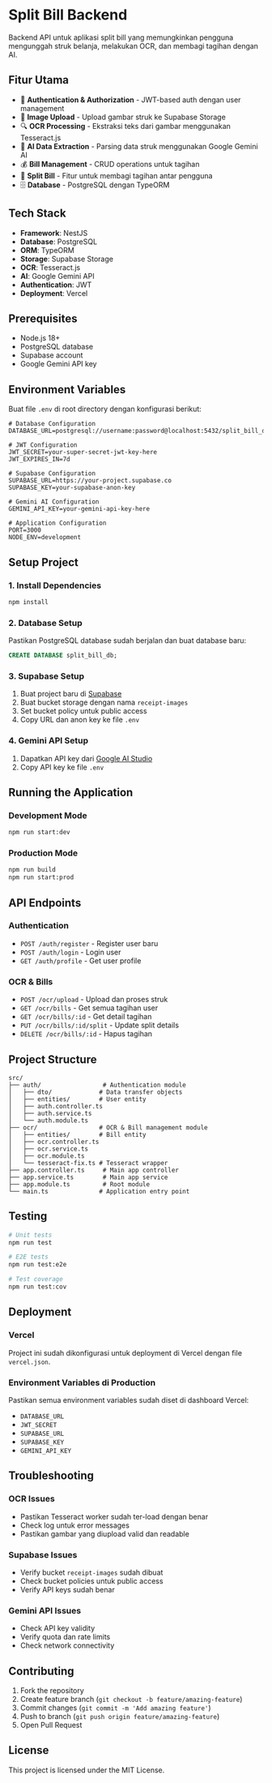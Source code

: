 # Split Bill Backend

Backend API untuk aplikasi split bill yang memungkinkan pengguna mengunggah struk belanja, melakukan OCR, dan membagi tagihan dengan AI.

## Fitur Utama

- 🔐 **Authentication & Authorization** - JWT-based auth dengan user management
- 📸 **Image Upload** - Upload gambar struk ke Supabase Storage
- 🔍 **OCR Processing** - Ekstraksi teks dari gambar menggunakan Tesseract.js
- 🤖 **AI Data Extraction** - Parsing data struk menggunakan Google Gemini AI
- 💰 **Bill Management** - CRUD operations untuk tagihan
- 👥 **Split Bill** - Fitur untuk membagi tagihan antar pengguna
- 🗄️ **Database** - PostgreSQL dengan TypeORM

## Tech Stack

- **Framework**: NestJS
- **Database**: PostgreSQL
- **ORM**: TypeORM
- **Storage**: Supabase Storage
- **OCR**: Tesseract.js
- **AI**: Google Gemini API
- **Authentication**: JWT
- **Deployment**: Vercel

## Prerequisites

- Node.js 18+
- PostgreSQL database
- Supabase account
- Google Gemini API key

## Environment Variables

Buat file `.env` di root directory dengan konfigurasi berikut:

```env
# Database Configuration
DATABASE_URL=postgresql://username:password@localhost:5432/split_bill_db

# JWT Configuration
JWT_SECRET=your-super-secret-jwt-key-here
JWT_EXPIRES_IN=7d

# Supabase Configuration
SUPABASE_URL=https://your-project.supabase.co
SUPABASE_KEY=your-supabase-anon-key

# Gemini AI Configuration
GEMINI_API_KEY=your-gemini-api-key-here

# Application Configuration
PORT=3000
NODE_ENV=development
```

## Setup Project

### 1. Install Dependencies

```bash
npm install
```

### 2. Database Setup

Pastikan PostgreSQL database sudah berjalan dan buat database baru:

```sql
CREATE DATABASE split_bill_db;
```

### 3. Supabase Setup

1. Buat project baru di [Supabase](https://supabase.com)
2. Buat bucket storage dengan nama `receipt-images`
3. Set bucket policy untuk public access
4. Copy URL dan anon key ke file `.env`

### 4. Gemini API Setup

1. Dapatkan API key dari [Google AI Studio](https://makersuite.google.com/app/apikey)
2. Copy API key ke file `.env`

## Running the Application

### Development Mode

```bash
npm run start:dev
```

### Production Mode

```bash
npm run build
npm run start:prod
```

## API Endpoints

### Authentication

- `POST /auth/register` - Register user baru
- `POST /auth/login` - Login user
- `GET /auth/profile` - Get user profile

### OCR & Bills

- `POST /ocr/upload` - Upload dan proses struk
- `GET /ocr/bills` - Get semua tagihan user
- `GET /ocr/bills/:id` - Get detail tagihan
- `PUT /ocr/bills/:id/split` - Update split details
- `DELETE /ocr/bills/:id` - Hapus tagihan

## Project Structure

```
src/
├── auth/                 # Authentication module
│   ├── dto/             # Data transfer objects
│   ├── entities/        # User entity
│   ├── auth.controller.ts
│   ├── auth.service.ts
│   └── auth.module.ts
├── ocr/                 # OCR & Bill management module
│   ├── entities/        # Bill entity
│   ├── ocr.controller.ts
│   ├── ocr.service.ts
│   ├── ocr.module.ts
│   └── tesseract-fix.ts # Tesseract wrapper
├── app.controller.ts     # Main app controller
├── app.service.ts        # Main app service
├── app.module.ts         # Root module
└── main.ts              # Application entry point
```

## Testing

```bash
# Unit tests
npm run test

# E2E tests
npm run test:e2e

# Test coverage
npm run test:cov
```

## Deployment

### Vercel

Project ini sudah dikonfigurasi untuk deployment di Vercel dengan file `vercel.json`.

### Environment Variables di Production

Pastikan semua environment variables sudah diset di dashboard Vercel:

- `DATABASE_URL`
- `JWT_SECRET`
- `SUPABASE_URL`
- `SUPABASE_KEY`
- `GEMINI_API_KEY`

## Troubleshooting

### OCR Issues

- Pastikan Tesseract worker sudah ter-load dengan benar
- Check log untuk error messages
- Pastikan gambar yang diupload valid dan readable

### Supabase Issues

- Verify bucket `receipt-images` sudah dibuat
- Check bucket policies untuk public access
- Verify API keys sudah benar

### Gemini API Issues

- Check API key validity
- Verify quota dan rate limits
- Check network connectivity

## Contributing

1. Fork the repository
2. Create feature branch (`git checkout -b feature/amazing-feature`)
3. Commit changes (`git commit -m 'Add amazing feature'`)
4. Push to branch (`git push origin feature/amazing-feature`)
5. Open Pull Request

## License

This project is licensed under the MIT License.
